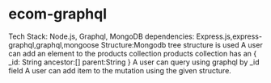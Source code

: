 # ecom-graphql
Tech Stack: Node.js, Graphql, MongoDB
dependencies: Express.js,express-graphql,graphql,mongoose
Structure:Mongodb tree structure is used
A user can add an element to the products collection
products collection has an
{
  _id: String
  ancestor:[]
  parent:String
  }
A user can query using graphql by _id field
A user can add item to the mutation using the given structure.
